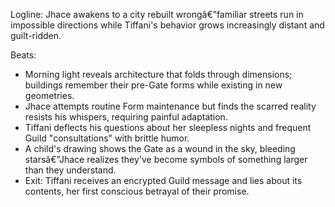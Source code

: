 ﻿---
series: 1
novella: 5
file: S1N5_CH01
type: chapter
pov: Jhace
setting: Post-Gate aftermath - scarred city
word_target_min: 1201
word_target_max: 2299
status: outline
---
Logline: Jhace awakens to a city rebuilt wrongâ€”familiar streets run in impossible directions while Tiffani's behavior grows increasingly distant and guilt-ridden.

Beats:
- Morning light reveals architecture that folds through dimensions; buildings remember their pre-Gate forms while existing in new geometries.
- Jhace attempts routine Form maintenance but finds the scarred reality resists his whispers, requiring painful adaptation.
- Tiffani deflects his questions about her sleepless nights and frequent Guild "consultations" with brittle humor.
- A child's drawing shows the Gate as a wound in the sky, bleeding starsâ€”Jhace realizes they've become symbols of something larger than they understand.
- Exit: Tiffani receives an encrypted Guild message and lies about its contents, her first conscious betrayal of their promise.